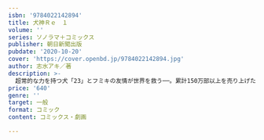 ```yaml
---
isbn: '9784022142894'
title: 犬神Ｒｅ　１
volume: ''
series: ソノラマ＋コミックス
publisher: 朝日新聞出版
pubdate: '2020-10-20'
cover: 'https://cover.openbd.jp/9784022142894.jpg'
author: 志水アキ／著
description: >-
  超常的な力を持つ犬「23」とフミキの友情が世界を救う──。累計150万部以上を売り上げた外薗昌也の傑作が、志水アキの美麗な絵を得てよみがえります。ＳＦ好き、Ｂ級アクション好き、犬好きにおススメのパニックホラーＳＦ巨編、開幕！
price: '640'
genre: ''
target: 一般
format: コミック
content: コミックス・劇画

---
```

